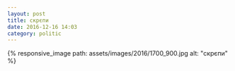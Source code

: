 ```yaml
---
layout: post
title: скрєпи
date: 2016-12-16 14:03 
category: politic
---
```


{% responsive_image path: assets/images/2016/1700_900.jpg alt: "скрєпи" %}
